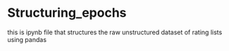 # Structuring_epochs
this is ipynb file that structures the raw unstructured dataset of rating lists using pandas
